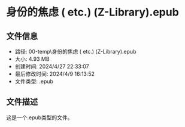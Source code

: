 ﻿# 身份的焦虑 ( etc.) (Z-Library).epub

## 文件信息
- 路径: 00-temp\身份的焦虑 ( etc.) (Z-Library).epub
- 大小: 4.93 MB
- 创建时间: 2024/4/27 22:33:07
- 最后修改时间: 2024/4/9 16:13:52
- 文件类型: .epub

## 文件描述
这是一个.epub类型的文件。


